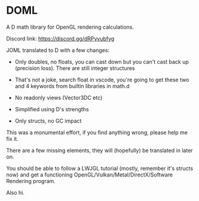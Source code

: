 # DOML
A D math library for OpenGL rendering calculations.

Discord link: https://discord.gg/dRPyvubfyg

JOML translated to D with a few changes:

- Only doubles, no floats, you can cast down but you can't cast back up (precision loss). There are still integer structures

- That's not a joke, search float in vscode, you're going to get these two and 4 keywords from builtin libraries in math.d

- No readonly views (Vector3DC etc)

- Simplified using D's strengths

- Only structs, no GC impact

This was a monumental effort, if you find anything wrong, please help me fix it.

There are a few missing elements, they will (hopefully) be translated in later on.

You should be able to follow a LWJGL tutorial (mostly, remember it's structs now) and get a functioning OpenGL/Vulkan/Metal/DirectX/Software Rendering program.

Also hi.
